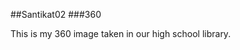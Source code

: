 ##Santikat02
###360

This is my 360 image taken in our high school library.
<script src="//360.vizor.io/scripts/embed.js" data-vizorurl="https://360.vizor.io/embed/v/0onyd" ></script>
